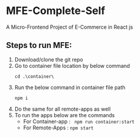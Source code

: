 # MFE-Complete-Self
A Micro-Frontend Project of E-Commerce in React js

## Steps to run MFE:
1. Download/clone the git repo
2. Go to container file location by below command
   ```
   cd .\container\
   ```
3. Run the below command in container file path
   ```
   npm i
   ```
4. Do the same for all remote-apps as well
5. To run the apps below are the commands
     - For Container-app : ``` npm run container:start```
     - For Remote-Apps : ``` npm start ```
